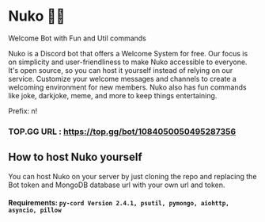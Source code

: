 # Nuko 🐱‍👤
Welcome Bot with Fun and Util commands

Nuko is a Discord bot that offers a Welcome System for free. Our focus is on simplicity and user-friendliness to make Nuko accessible
to everyone. It's open source, so you can host it yourself instead of relying on our service. Customize your welcome messages and channels
to create a welcoming environment for new members. Nuko also has fun commands like joke, darkjoke, meme, and more to keep things entertaining.

Prefix: n!

### TOP.GG URL : https://top.gg/bot/1084050050495287356

## How to host Nuko yourself

You can host Nuko on your server by just cloning the repo and replacing the Bot token and MongoDB database url with your own url and token.

#### Requirements: `py-cord Version 2.4.1, psutil, pymongo, aiohttp, asyncio, pillow`

